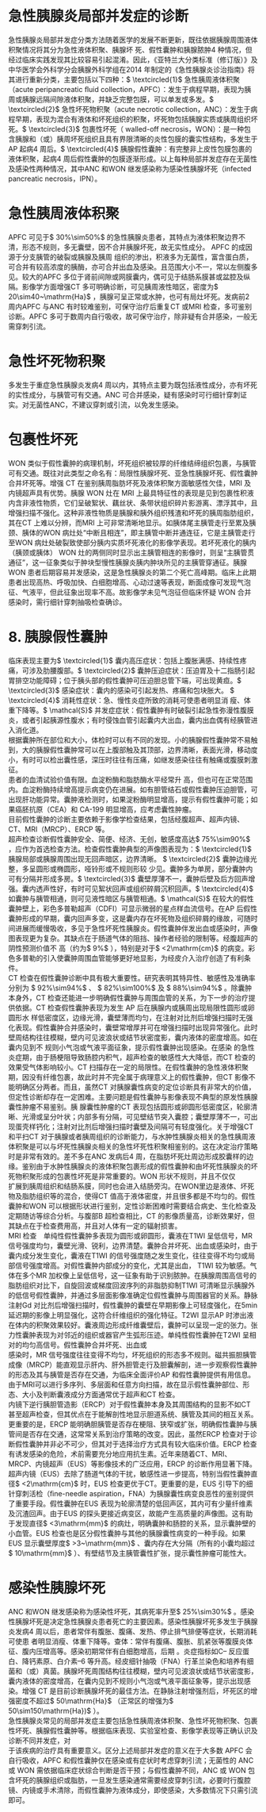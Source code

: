# 急性胰腺炎局部并发症的诊断  
急性胰腺炎局部并发症分类方法随着医学的发展不断更新，既往依据胰腺周围液体积聚情况将其分为急性液体积聚、胰腺坏 死、假性囊肿和胰腺脓肿4 种情况，但经过临床实践发现其比较容易引起混淆。因此，《亚特兰大分类标准（修订版）》及中华医学会外科学分会胰腺外科学组在2014 年制定的《急性胰腺炎诊治指南》将其进行重新分类，主要包括以下四种：$ \textcircled{1}$    急性胰周液体积聚（acute peripancreatic ﬂuid collection，APFC）：发生于病程早期，表现为胰周或胰腺远隔间隙液体积聚，并缺乏完整包膜，可以单发或多发。$ \textcircled{2}$    急性坏死物积聚（acute necrotic collection，ANC）：发生于病程早期，表现为混合有液体和坏死组织的积聚，坏死物包括胰腺实质或胰周组织坏死。$ \textcircled{3}$    包裹性坏死（ walled-off necrosis，WON）：是一种包含胰腺和（或）胰周坏死组织且具有界限清晰的炎性包膜的囊实性结构，多发生于AP 起病4 周后。$ \textcircled{4}$    胰腺假性囊肿：有完整非上皮性包膜包裹的液体积聚，起病4 周后假性囊肿的包膜逐渐形成。以上每种局部并发症存在无菌性及感染性两种情况，其中ANC 和WON 继发感染称为感染性胰腺坏死（infected pancreatic necrosis，IPN）。  
#  急性胰周液体积聚  
APFC 可见于$ 30\%\sim50\%$  的急性胰腺炎患者，其特点为液体积聚边界不清，形态不规则，多无囊壁，因不合并胰腺坏死，故无实性成分。 APFC  的成因源于分支胰管的破裂或胰腺及胰周 组织的渗出，积液多为无菌性，富含蛋白质，可合并有较高浓度的胰酶，亦可合并出血及感染。且范围大小不一，常以左侧腹多见。较大的APFC 多位于肾前间隙或网膜囊内，偶可见于结肠系膜甚或盆腔及纵隔。影像学方面增强CT 多可明确诊断，可见胰周液性暗区，密度为$ 20\sim40~\mathrm{Ha}$    ，胰腺可呈正常或水肿，也可有局灶坏死。发病前2 周内APFC 与ANC 有时较难鉴别，可保守治疗后重复CT 或MRI 检查，多可鉴别诊断。APFC 多可于数周内自行吸收，故可保守治疗，除非疑有合并感染，一般无需穿刺引流。  
#  急性坏死物积聚  
多发生于重症急性胰腺炎发病4 周以内，其特点主要为既包括液性成分，亦有坏死的实性成分，与胰管可有交通。ANC 可合并感染，疑有感染时可行细针穿刺证实。对无菌性ANC，不建议穿刺或引流，以免发生感染。  
#  包裹性坏死  
WON 类似于假性囊肿的病理机制，坏死组织被较厚的纤维结缔组织包裹，与胰管可有交通。既往对此类型之命名有：局限性胰腺坏死、亚急性胰腺坏死、假性囊肿合并坏死等。增强 CT 在鉴别胰周脂肪坏死及液体积聚方面敏感性欠佳，MRI 及内镜超声具有优势。胰腺 WON 灶在 MRI 上最具特征性的表现是见到包裹性积液内含非液性物质，它们呈破絮状、藕丝状、条带状组织碎片影游离、漂浮其中，且增强扫描不强化。这种非液性物质是胰腺和胰外组织残渣和坏死的胰周脂肪组织，其在CT 上难以分辨，而MRI 上可非常清晰地显示。如胰体尾主胰管走行至累及胰颈、胰体的WON 病灶处“中断且相连”，即主胰管中断并通连征，它是主胰管走行至WON 病灶处破裂致使部分胰内实质坏死液化的影像学表现。若坏死液化的胰内（胰颈或胰体） WON 灶的两侧同时显示出主胰管相连的影像时，则呈“主胰管贯通征”，这一征象类似于肿块型慢性胰腺炎胰内肿块所见的主胰管穿通征。胰腺WON 患者后期容易并发感染，这是急性胰腺炎的第二个死亡高峰期。临床上此期患者出现高热、呼吸加快、白细胞增高、心动过速等表现，断面成像可发现气泡征、气液平，但此征象出现率不高。故影像学未见气泡征但临床怀疑 WON  合并 感染时，需行细针穿刺抽吸检查确诊。  
# 8.  胰腺假性囊肿  
临床表现主要为$ \textcircled{1}$    囊内高压症状：包括上腹胀满感、持续性疼痛，可涉及肋腰腹部。$ \textcircled{2}$    囊肿压迫症状：压迫胃及十二指肠引起胃排空功能障碍；位于胰头部的假性囊肿可压迫胆总管下端，可出现黄疸。$ \textcircled{3}$    感染症状：囊内的感染可引起发热、疼痛和包块胀大。 $ \textcircled{4}$     消耗性症状：急、慢性炎症所致的消耗可使患者明显消 瘦、体重下降等。$ \mathcal{S}$    并发症症状：假性囊肿有时破裂引起急性弥漫性腹膜炎，或者引起胰源性腹水；有时侵蚀血管引起囊内大出血，囊内出血偶有经胰管进入消化道。  
根据囊肿所在部位和大小，体检时可以有不同的发现。小的胰腺假性囊肿常不易触到，大的胰腺假性囊肿常可以在上腹部触及其顶部，边界清晰，表面光滑，移动度小，有时可以检出囊性感，深压时往往有压痛，如继发感染往往有触痛或腹膜刺激征。  
患者的血清试验价值有限。血淀粉酶和脂肪酶水平经常升 高，但也可在正常范围内。血淀粉酶持续增高提示病变仍在进展。如有胆管结石或假性囊肿压迫胆管，可出现肝功能异常。囊肿液检测时，如果淀粉酶明显增高，提示有假性囊肿可能；如果癌胚抗原（CEA）和 CA-199 明显增高，应考虑囊性肿瘤。  
目前假性囊肿的诊断主要依赖于影像学检查结果，包括经腹超声、超声内镜、CT、MRI（MRCP）、ERCP 等。  
超声检查诊断假性囊肿安全、简便、经济、无创，敏感度高达$ 75\%\sim90\%$ ，应作为首选检查方法。检查假性囊肿典型的声像图表现为：$ \textcircled{1}$    胰腺局部或胰腺周围出现无回声暗区，边界清晰。 $ \textcircled{2}$     囊肿边缘光整，多呈圆形或椭圆形，哑铃形或不规则形较 少见。囊肿多为单房，部分囊肿内可有分隔并形成多房。$ \textcircled{3}$    囊壁厚薄不一，囊肿后壁及后方回声增强。囊内透声性好，有时可见絮状回声或组织碎屑沉积回声。$ \textcircled{4}$    如囊肿与胰管相通，则可见液性暗区与胰管相通。$ \mathcal{S}$    在较大的假性囊肿壁上，彩色多普勒超声（CDFI）可显示微弱的星点样血流信号。在AP 后假性囊肿形成的早期，囊内回声多变，这是囊内存在坏死物及组织碎屑的缘故，可随时间进展而缓慢吸收，多见于急性坏死性胰腺炎。假性囊肿伴发出血或感染时，声像图表现更为复杂。其缺点在于肠道气体的阻挡、操作者经验的限制等。经腹超声的阴性预测价值不 高（约为$ 9\%$ ），特别是对于$ <2\mathrm{cm}$     的病变。彩色多普勒的引入使囊肿周围血管能够更好地显影，为经皮介入治疗创造了有利条 件。  
CT 检查在假性囊肿诊断中具有极大重要性。研究表明其特异性、敏感性及准确率分别为 $ 92\%\sim94\%$  、 $ 82\%\sim100\%$  及 $ 88\%\sim94\%$ 。除囊肿本身外，CT 检查还能进一步明确假性囊肿与周围血管的关系，为下一步的治疗提供依据。CT 检查假性囊肿表现为发生 AP  后在胰腺内或胰周出现局限性圆形或卵圆形水 样低密度区，边缘光滑，囊壁薄而均匀，在注射对比剂后增强扫描时无强化表现。假性囊肿合并感染时，囊壁常增厚并可在增强扫描时出现异常强化。此时壁周结构往往模糊，壁内可见波浪状或结节状密度影，囊内液体的密度增高。如在囊内见到不 规则小气泡或气液平面征象，提示假性囊肿出现感染。在感染 的急性炎症期，由于肠梗阻导致肠腔内积气，超声检查的敏感性大大降低，而CT 检查的效果受气体影响较小。CT 扫描存在一定的局限性。在假性囊肿的急性液体积聚期，因没有纤维包裹，故此时并不完全属于病理意义上的假性囊肿，但CT 影像不能明确区分两者。而且，虽然CT 对胰腺囊性病变的定位诊断具有非常大的价值，但定性诊断却存在一定困难。主要问题是假性囊肿与影像表现不典型的原发性胰腺囊性肿瘤不易鉴别。胰 腺囊性肿瘤的CT 表现包括圆形或卵圆形低密度区，轮廓清晰、光滑或呈分叶状；内部多有分隔，可见壁结节突入囊腔；囊壁厚薄不一，可出现蛋壳样钙化；注射对比剂后增强扫描时囊壁及间隔可有轻度强化。关于增强CT 和平扫CT 对于胰腺或者胰周组织的诊断能力，与水肿性胰腺炎相关的急性胰周液体积聚是可以与坏死性胰腺炎相关的急性坏死性积聚相鉴别的。这在决定治疗策略时是非常有效的。差不多在ANC 发病后4 周，在脂肪坏死灶周边形成胶囊样的边缘。鉴别由于水肿性胰腺炎的液体积聚包裹形成的假性囊肿和由坏死性胰腺炎的坏死物积聚形成的包裹性坏死是非常重要的。WON 形状不规则，并且不仅仅  
扩展到胰周组织和结肠系膜，同时也会进入结肠旁沟。在WON里边是液体、坏死物及脂肪组织等的混合，使得CT 值高于液体密度，并且很多都是不均匀的。假性囊肿和WON 可以根据形状进行鉴别，定性诊断困难时需要结合病史、生化检查及定期随访等综合分析。与腹部B 超检查相比，CT 的影像质量高，诊断效果好，但其缺点在于检查费用高，并且对人体有一定的辐射损害。  
MRI 检查　单纯性假性囊肿多表现为圆形或卵圆形，囊液在T1WI 呈低信号，MR 信号强度均匀，囊壁光滑、锐利，边界清楚。囊肿合并坏死、出血或感染时，由于囊内成分发生变化，囊液在T1WI 的信号强度随之发生变化，往往变得不均匀或局部信号强度增高。对假性囊肿内部成分的变化，尤其是出血， T1WI 较为敏感。气体在多个MR 加权像上呈低信号，这一征象有助于识别脓肿。在胰腺周围高信号的脂肪组织对比下，自旋回波或梯度回波序列的非脂肪抑制T1WI 可清晰显示胰腺外的低信号假性囊肿，并通过多层面影像准确定位假性囊肿与周围器官的关系。静脉注射Gd 对比剂后增强扫描时，假性囊肿的囊壁在早期影像上可轻度强化，在5min 延迟期的影像上明显强化，这符合纤维组织的强化特征。T2WI 显示AP 时渗出液在体内的积聚效果较好。囊液周边形成纤维囊壁后，囊肿可以呈现一定的张力。张力性囊肿表现为对邻近的组织或器官产生弧形压迹。单纯性假性囊肿在T2WI 呈相对的均匀高信号。假性囊肿合并坏死、出血或  
感染时，MR 信号强度往往变得不均匀，坏死组织的形态多不规则。磁共振胆胰管成像（MRCP）能直观显示肝内、肝外胆管走行及胆囊解剖，进一步观察假性囊肿的形态及其与胰管是否存在交通，为临床全面评价AP 和假性囊肿提供有用信息。由于MRI可以进行多序列、多层面和任意方向扫描，故在显示假性囊肿部位、形态、大小及判断囊液成分方面通常优于超声和CT 检查。  
内镜下逆行胰胆管造影（ERCP）对于假性囊肿本身及其周围结构的显影不如CT 甚至超声检查，但其优点在于能解剖性地显示胆道系统、胰管及其间的相互关系。更重要的是，ERCP 能明确胆胰管是否存在梗阻、狭窄或扩张，明确假性囊肿与胰管间是否存在交通，这常常关系到治疗策略的改变。因此，虽然ERCP 检查对于诊断假性囊肿并非必不可少，但其对于选择治疗方式具有较大临床价值。ERCP 检查有诱发感染的危险，术前需要充分地应用抗生素。近年来随着CT、MRI、MRCP、内镜超声（EUS）等影像技术的广泛应用，ERCP 的诊断作用显著下降。  
超声内镜（EUS）去除了肠道气体的干扰，敏感性进一步提高，特别当假性囊肿直径$ <2\mathrm{cm}$     时，EUS 检查更优于CT。更重要的是，EUS 引导下的细针穿刺活检（ﬁne-needle aspiration，FNA）为胰腺囊性病变良恶性的鉴别提供了重要手段。假性囊肿在EUS 表现为轮廓清楚的低回声区，其内可有少量纤维素及沉渣回声。由于EUS 的探头更接近病变区，故能产生高质量的声像图。这有助于发现直径$ <3\mathrm{mm}$     的病灶，明确囊肿和肠腔的关系，显示囊肿壁的小血管。EUS 检查也是区分假性囊肿与其他的胰腺囊性病变的一种手段。如果EUS 显示囊壁厚度$ >3~\mathrm{mm}$    、囊内存在大分隔（所有的小囊均超过$ 10\mathrm{mm}$    ）、有壁结节及主胰管囊性扩张，提示囊性肿瘤可能性大。  
#  感染性胰腺坏死  
ANC 和WON 继发感染称为感染性坏死，其病死率升至$ 25\%\sim30\%$ 。感染性胰腺坏死是决定急性胰腺炎患者死亡的主要因素。感染性胰腺坏死多发生于胰腺炎发病4 周以后，患者常伴有腹胀、腹痛、发热、停止排气排便等症状，长期消耗可使患 者明显消瘦、体重下降等。查体：常伴有腹痛、腹胀、肌紧张等腹膜炎体征、腹内压增高等。感染初期常伴有白细胞增高，后期 。炎症指标如C– 反应蛋白、降钙素原、白介素–6 等升高。经皮细针抽吸（FNA）行革兰染色和培养有细菌和（或）真菌。胰腺坏死周围结构往往模糊，壁内可见波浪状或结节状密度影，囊内液体的密度增高，在囊内见到不规则小气泡或气液平面征象等，提示出现感染。增强 CT 是目前诊断胰腺坏死的最佳方法。在静脉注射增强剂后，坏死区的增强密度不超过$ 50\mathrm{Ha}$    （正常区的增强为$ 50\sim150\mathrm{Ha})$ ）。  
急性胰腺炎常见的局部并发症主要包括急性胰周液体积聚、急性坏死物积聚、包裹性坏死、胰腺假性囊肿等。根据临床表现、实验室检查、影像学表现等正确认识及诊断不同并发症，对  
于该疾病的治疗具有重要意义。区分上述局部并发症的意义在于大多数 APFC 会自行吸收，APFC 和假性囊肿仅在感染或有症状时考虑穿刺引流；无菌性的 ANC 或 WON 需依据临床症状综合判断是否干预；与假性囊肿不同，ANC 或 WON 包含坏死的胰腺组织或脂肪，一旦发生感染通常需要经皮穿刺引流，必要时行腹腔镜、内镜或手术清除，而假性囊肿为液体成分，即使感染，大多数情况下只需引流即可。  

